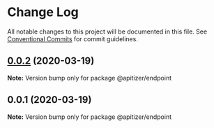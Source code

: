 # Change Log

All notable changes to this project will be documented in this file.
See [Conventional Commits](https://conventionalcommits.org) for commit guidelines.

## [0.0.2](https://github.com/jeanfortheweb/apitizer/compare/@apitizer/endpoint@0.0.1...@apitizer/endpoint@0.0.2) (2020-03-19)

**Note:** Version bump only for package @apitizer/endpoint





## 0.0.1 (2020-03-19)

**Note:** Version bump only for package @apitizer/endpoint
